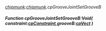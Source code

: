 _[chipmunk](../../modules/chipmunk/chipmunk-module.md):[chipmunk](../../modules/chipmunk/chipmunk-module.md).cpGrooveJointSetGrooveB_
##### Function cpGrooveJointSetGrooveB:Void( constraint:[cpConstraint](../../modules/chipmunk/chipmunk-cpconstraint.md),grooveB:[cpVect](../../modules/chipmunk/chipmunk-cpvect.md) )
